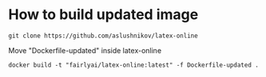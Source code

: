 # How to build updated image

`git clone https://github.com/aslushnikov/latex-online`

Move "Dockerfile-updated" inside latex-online  

`docker build -t "fairlyai/latex-online:latest" -f Dockerfile-updated .`
